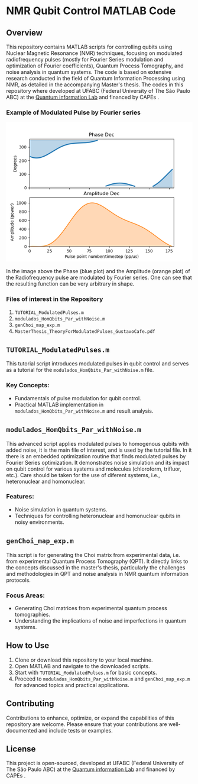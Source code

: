 # NMR Qubit Control MATLAB Code

## Overview
This repository contains MATLAB scripts for controlling qubits using Nuclear Magnetic Resonance (NMR) techniques, focusing on modulated radiofrequency pulses (mostly for Fourier Series modulation and optimization of Fourier coefficients), Quantum Process Tomography, and noise analysis in quantum systems. The code is based on extensive research conducted in the field of Quantum Information Processing using NMR, as detailed in the accompanying Master's thesis. The codes in this repository where developed at UFABC (Federal University of The São Paulo ABC) at the [Quantum information Lab](https://www.quantumufabc.org/) and financed by CAPEs .

### Example of Modulated Pulse by Fourier series

![Modulated pulse](https://github.com/Coffee4MePlz/NMR_QubitControl/blob/main/Example_Outputs_and_Plots/Plots/Example_Pulses/Clorophorm-190us_Shape_(sxXsx)_NP-180_SA8SP14_Dec_(PYplot).png)

In the image above the Phase (blue plot) and the Amplitude (orange plot) of the Radiofrequency pulse are modulated by Fourier series. One can see that the resulting function can be very arbitrary in shape. 

### Files of interest in the Repository

1. `TUTORIAL_ModulatedPulses.m`
2. `modulados_HomQbits_Par_withNoise.m`
3. `genChoi_map_exp.m`
4. `MasterThesis_TheoryForModulatedPulses_GustavoCafe.pdf`


## `TUTORIAL_ModulatedPulses.m`
This tutorial script introduces modulated pulses in qubit control and serves as a tutorial for the `modulados_HomQbits_Par_withNoise.m` file. 

### Key Concepts:
- Fundamentals of pulse modulation for qubit control.
- Practical MATLAB implementation in `modulados_HomQbits_Par_withNoise.m` and result analysis.

## `modulados_HomQbits_Par_withNoise.m`
This advanced script applies modulated pulses to homogenous qubits with added noise, it is the main file of interest, and is used by the tutorial file. In it there is an embedded optimization routine that finds modulated pulses by Fourier Series optimization. It demonstrates noise simulation and its impact on qubit control for various systems and molecules (chloroform, trifluor, etc.). Care should be taken for the use of diferent systems, i.e., heteronuclear and homonuclear. 

### Features:
- Noise simulation in quantum systems.
- Techniques for controlling heteronuclear and homonuclear qubits in noisy environments.

## `genChoi_map_exp.m`
This script is for generating the Choi matrix from experimental data, i.e. from experimental Quantum Process Tomography (QPT). It directly links to the concepts discussed in the master's thesis, particularly the challenges and methodologies in QPT and noise analysis in NMR quantum information protocols.

### Focus Areas:
- Generating Choi matrices from experimental quantum process tomographies.
- Understanding the implications of noise and imperfections in quantum systems.


## How to Use
1. Clone or download this repository to your local machine.
2. Open MATLAB and navigate to the downloaded scripts.
3. Start with `TUTORIAL_ModulatedPulses.m` for basic concepts.
4. Proceed to `modulados_HomQbits_Par_withNoise.m` and `genChoi_map_exp.m` for advanced topics and practical applications.

## Contributing
Contributions to enhance, optimize, or expand the capabilities of this repository are welcome. Please ensure that your contributions are well-documented and include tests or examples.

## License
This project is open-sourced, developed at UFABC (Federal University of The São Paulo ABC) at the [Quantum information Lab](https://www.quantumufabc.org/) and financed by CAPEs .
